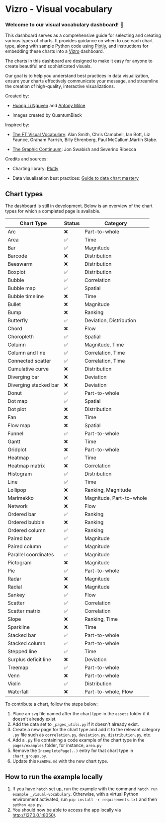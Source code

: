 # Vizro - Visual vocabulary

### Welcome to our visual vocabulary dashboard! 🎨

This dashboard serves as a comprehensive guide for selecting and creating various types of charts. It provides guidance 
on when to use each chart type, along with sample Python code using [Plotly](https://plotly.com/python/), and 
instructions for embedding these charts into a [Vizro](https://github.com/mckinsey/vizro) dashboard.

The charts in this dashboard are designed to make it easy for anyone to create beautiful and sophisticated visuals.

Our goal is to help you understand best practices in data visualization, ensure your charts effectively communicate 
your message, and streamline the creation of high-quality, interactive visualizations.



Created by:
- [Huong Li Nguyen](https://github.com/huong-li-nguyen) and [Antony Milne](https://github.com/antonymilne)

- Images created by QuantumBlack

Inspired by:
- [The FT Visual Vocabulary](https://github.com/Financial-Times/chart-doctor/blob/main/visual-vocabulary/README.md):
Alan Smith, Chris Campbell, Ian Bott, Liz Faunce, Graham Parrish, Billy Ehrenberg, Paul McCallum,Martin Stabe.

- [The Graphic Continuum](https://www.informationisbeautifulawards.com/showcase/611-the-graphic-continuum):
Jon Swabish and Severino Ribecca

Credits and sources:
- Charting library: [Plotly](https://plotly.com/python/plotly-express/)

- Data visualisation best practices: [Guide to data chart mastery](https://www.atlassian.com/data/charts)


## Chart types

The dashboard is still in development. Below is an overview of the chart types for which a completed page is available.

| Chart Type            | Status | Category                 |
| --------------------- | ------ | ------------------------ |
| Arc                   | ❌     | Part-to-whole            |
| Area                  | ✅     | Time                     |
| Bar                   | ✅     | Magnitude                |
| Barcode               | ❌     | Distribution             |
| Beeswarm              | ❌     | Distribution             |
| Boxplot               | ✅     | Distribution             |
| Bubble                | ✅     | Correlation              |
| Bubble map            | ✅     | Spatial                  |
| Bubble timeline       | ❌     | Time                     |
| Bullet                | ❌     | Magnitude                |
| Bump                  | ❌     | Ranking                  |
| Butterfly             | ✅     | Deviation, Distribution  |
| Chord                 | ❌     | Flow                     |
| Choropleth            | ✅     | Spatial                  |
| Column                | ✅     | Magnitude, Time          |
| Column and line       | ✅     | Correlation, Time        |
| Connected scatter     | ✅     | Correlation, Time        |
| Cumulative curve      | ❌     | Distribution             |
| Diverging bar         | ❌     | Deviation                |
| Diverging stacked bar | ❌     | Deviation                |
| Donut                 | ✅     | Part-to-whole            |
| Dot map               | ✅     | Spatial                  |
| Dot plot              | ❌     | Distribution             |
| Fan                   | ❌     | Time                     |
| Flow map              | ❌     | Spatial                  |
| Funnel                | ✅     | Part-to-whole            |
| Gantt                 | ❌     | Time                     |
| Gridplot              | ❌     | Part-to-whole            |
| Heatmap               | ✅     | Time                     |
| Heatmap matrix        | ❌     | Correlation              |
| Histogram             | ✅     | Distribution             |
| Line                  | ✅     | Time                     |
| Lollipop              | ❌     | Ranking, Magnitude       |
| Marimekko             | ❌     | Magnitude, Part-to-whole |
| Network               | ❌     | Flow                     |
| Ordered bar           | ✅     | Ranking                  |
| Ordered bubble        | ❌     | Ranking                  |
| Ordered column        | ✅     | Ranking                  |
| Paired bar            | ✅     | Magnitude                |
| Paired column         | ✅     | Magnitude                |
| Parallel coordinates  | ✅     | Magnitude                |
| Pictogram             | ❌     | Magnitude                |
| Pie                   | ✅     | Part-to-whole            |
| Radar                 | ❌     | Magnitude                |
| Radial                | ❌     | Magnitude                |
| Sankey                | ✅     | Flow                     |
| Scatter               | ✅     | Correlation              |
| Scatter matrix        | ✅     | Correlation              |
| Slope                 | ❌     | Ranking, Time            |
| Sparkline             | ❌     | Time                     |
| Stacked bar           | ✅     | Part-to-whole            |
| Stacked column        | ✅     | Part-to-whole            |
| Stepped line          | ✅     | Time                     |
| Surplus deficit line  | ❌     | Deviation                |
| Treemap               | ✅     | Part-to-whole            |
| Venn                  | ❌     | Part-to-whole            |
| Violin                | ✅     | Distribution             |
| Waterfall             | ❌     | Part-to-whole, Flow      |

To contribute a chart, follow the steps below:

1. Place an `svg` file named after the chart type in the `assets` folder if it doesn't already exist.
2. Add the data set to `_pages_utils.py` if it doesn't already exist.
3. Create a new page for the chart type and add it to the relevant category `.py` file such as `correlation.py`,
   `deviation.py`, `distribution.py`, etc.
4. Add a `.py` file containing a code example of the chart type in the `pages/examples` folder, for instance, `area.py`
5. Remove the `IncompletePage(..)` entry for that chart type in `chart_groups.py`.
6. Update this `README.md` with the new chart type.

## How to run the example locally

1. If you have `hatch` set up, run the example with the command `hatch run example _visual-vocabulary`.
   Otherwise, with a virtual Python environment activated, run `pip install -r requirements.txt` and then `python app.py`.
2. You should now be able to access the app locally via http://127.0.0.1:8050/.
